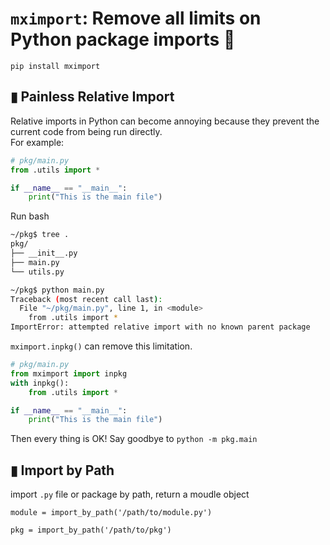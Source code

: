 # `mximport`: Remove all limits on Python package imports 🚀

```
pip install mximport
```
## ▮ Painless Relative Import

Relative imports in Python can become annoying because they prevent the current code from being run directly.  
For example:
```python
# pkg/main.py
from .utils import *

if __name__ == "__main__":
    print("This is the main file")
```
Run bash
```bash
~/pkg$ tree .
pkg/
├── __init__.py
├── main.py
└── utils.py

~/pkg$ python main.py
Traceback (most recent call last):
  File "~/pkg/main.py", line 1, in <module>
    from .utils import *
ImportError: attempted relative import with no known parent package
```

`mximport.inpkg()` can remove this limitation.

```python
# pkg/main.py
from mximport import inpkg
with inpkg():
    from .utils import *

if __name__ == "__main__":
    print("This is the main file")
```
Then every thing is OK! Say goodbye to `python -m pkg.main`


## ▮ Import by Path

import `.py` file or package by path, return a moudle object
```
module = import_by_path('/path/to/module.py')

pkg = import_by_path('/path/to/pkg')
```
